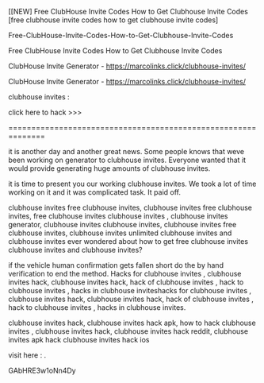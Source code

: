 [[NEW] Free ClubHouse Invite Codes How to Get Clubhouse Invite Codes [free clubhouse invite codes how to get clubhouse invite codes]

Free-ClubHouse-Invite-Codes-How-to-Get-Clubhouse-Invite-Codes

Free ClubHouse Invite Codes How to Get Clubhouse Invite Codes

ClubHouse Invite Generator - https://marcolinks.click/clubhouse-invites/

ClubHouse Invite Generator - https://marcolinks.click/clubhouse-invites/

clubhouse invites :

click here to hack >>>

==============================================================

 it is another day and another great news. Some people knows that weve been working on generator to clubhouse invites. Everyone wanted that it would provide generating huge amounts of clubhouse invites.

 it is time to present you our working clubhouse invites. We took a lot of time working on it and it was complicated task. It paid off.

 clubhouse invites free clubhouse invites, clubhouse invites free clubhouse invites, free clubhouse invites clubhouse invites , clubhouse invites generator, clubhouse invites clubhouse invites, clubhouse invites free clubhouse invites, clubhouse invites unlimited clubhouse invites and clubhouse invites ever wondered about how to get free clubhouse invites clubhouse invites and clubhouse invites?

 if the vehicle human confirmation gets fallen short do the by hand verification to end the method. Hacks for clubhouse invites , clubhouse invites hack, clubhouse invites hack, hack of clubhouse invites , hack to clubhouse invites , hacks in clubhouse inviteshacks for clubhouse invites , clubhouse invites hack, clubhouse invites hack, hack of clubhouse invites , hack to clubhouse invites , hacks in clubhouse invites.

 clubhouse invites hack, clubhouse invites hack apk, how to hack clubhouse invites , clubhouse invites hack, clubhouse invites hack reddit, clubhouse invites apk hack clubhouse invites hack ios

visit here : .

GAbHRE3w1oNn4Dy

